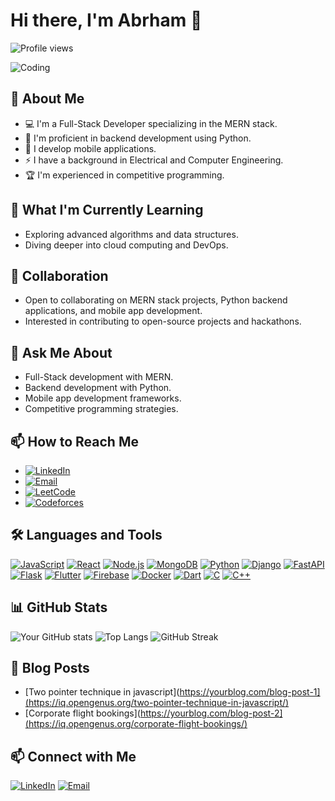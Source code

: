 # Hi there, I'm Abrham 👋

![Profile views](https://komarev.com/ghpvc/?username=abrhame)

![Coding](https://media.giphy.com/media/qgQUggAC3Pfv687qPC/giphy.gif)


## 🚀 About Me
- 💻 I'm a Full-Stack Developer specializing in the MERN stack.
- 🐍 I'm proficient in backend development using Python.
- 📱 I develop mobile applications.
- ⚡ I have a background in Electrical and Computer Engineering.
- 🏆 I'm experienced in competitive programming.

## 🌱 What I'm Currently Learning
- Exploring advanced algorithms and data structures.
- Diving deeper into cloud computing and DevOps.

## 👯 Collaboration
- Open to collaborating on MERN stack projects, Python backend applications, and mobile app development.
- Interested in contributing to open-source projects and hackathons.

## 💬 Ask Me About
- Full-Stack development with MERN.
- Backend development with Python.
- Mobile app development frameworks.
- Competitive programming strategies.

## 📫 How to Reach Me
- [![LinkedIn](https://img.shields.io/badge/-LinkedIn-blue?style=flat-square&logo=linkedin)](https://www.linkedin.com/in/abrham-lakew-827a951b9)
- [![Email](https://img.shields.io/badge/-Email-blue?style=flat-square&logo=gmail)](mailto:your.email@example.com)
- [![LeetCode](https://img.shields.io/badge/-LeetCode-orange?style=flat-square&logo=leetcode)](https://leetcode.com/ablakew7ab)
- [![Codeforces](https://img.shields.io/badge/-Codeforces-blue?style=flat-square&logo=codeforces)](https://codeforces.com/profile/ablakew7ab)

## 🛠️ Languages and Tools
[![JavaScript](https://img.shields.io/badge/-JavaScript-black?style=flat-square&logo=javascript)](https://developer.mozilla.org/en-US/docs/Web/JavaScript)
[![React](https://img.shields.io/badge/-React-black?style=flat-square&logo=react)](https://reactjs.org/)
[![Node.js](https://img.shields.io/badge/-Node.js-black?style=flat-square&logo=node.js)](https://nodejs.org/)
[![MongoDB](https://img.shields.io/badge/-MongoDB-black?style=flat-square&logo=mongodb)](https://www.mongodb.com/)
[![Python](https://img.shields.io/badge/-Python-black?style=flat-square&logo=python)](https://www.python.org/)
[![Django](https://img.shields.io/badge/-Django-black?style=flat-square&logo=django)](https://www.djangoproject.com/)
[![FastAPI](https://img.shields.io/badge/-FastAPI-black?style=flat-square&logo=fastapi)](https://fastapi.tiangolo.com/)
[![Flask](https://img.shields.io/badge/-Flask-black?style=flat-square&logo=flask)](https://flask.palletsprojects.com/)
[![Flutter](https://img.shields.io/badge/-Flutter-black?style=flat-square&logo=flutter)](https://flutter.dev/)
[![Firebase](https://img.shields.io/badge/-Firebase-black?style=flat-square&logo=firebase)](https://firebase.google.com/)
[![Docker](https://img.shields.io/badge/-Docker-black?style=flat-square&logo=docker)](https://www.docker.com/)
[![Dart](https://img.shields.io/badge/-Dart-black?style=flat-square&logo=dart)](https://dart.dev/)
[![C](https://img.shields.io/badge/-C-black?style=flat-square&logo=c)](https://en.wikipedia.org/wiki/C_(programming_language))
[![C++](https://img.shields.io/badge/-C++-black?style=flat-square&logo=c%2B%2B)](https://isocpp.org/)
<!-- Add more badges as per your skills -->

## 📊 GitHub Stats
![Your GitHub stats](https://github-readme-stats.vercel.app/api?username=abrhame&show_icons=true&theme=radical)
![Top Langs](https://github-readme-stats.vercel.app/api/top-langs/?username=abrhame&layout=compact&theme=radical)
![GitHub Streak](https://github-readme-streak-stats.herokuapp.com/?user=abrhame&theme=radical)



## 📖 Blog Posts
- [Two pointer technique in javascript](https://yourblog.com/blog-post-1](https://iq.opengenus.org/two-pointer-technique-in-javascript/)
- [Corporate flight bookings](https://yourblog.com/blog-post-2](https://iq.opengenus.org/corporate-flight-bookings/)
<!-- Add more blog post links -->

## 📫 Connect with Me
[![LinkedIn](https://img.shields.io/badge/-LinkedIn-blue?style=flat-square&logo=linkedin)](https://www.linkedin.com/in/abrham-lakew-827a951b9)
[![Email](https://img.shields.io/badge/-Email-blue?style=flat-square&logo=gmail)](mailto:ablakew7ab@gmail.com)
